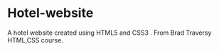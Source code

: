 # Hotel-website
A hotel website created using HTML5 and CSS3 . From Brad Traversy HTML,CSS course. 
